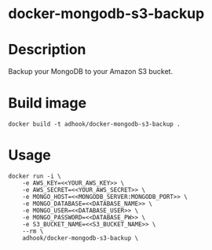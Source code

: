 docker-mongodb-s3-backup
============

# Description
Backup your MongoDB to your Amazon S3 bucket.


# Build image

    docker build -t adhook/docker-mongodb-s3-backup .

# Usage

    docker run -i \
        -e AWS_KEY=<<YOUR_AWS_KEY>> \
        -e AWS_SECRET=<<YOUR_AWS_SECRET>> \
        -e MONGO_HOST=<<MONGODB_SERVER:MONGODB_PORT>> \
        -e MONGO_DATABASE=<<DATABASE_NAME>> \
        -e MONGO_USER=<<DATABASE_USER>> \
        -e MONGO_PASSWORD=<<DATABASE_PW>> \ 
        -e S3_BUCKET_NAME=<<S3_BUCKET_NAME>> \
        --rm \
        adhook/docker-mongodb-s3-backup \
